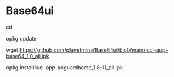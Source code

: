 # Base64ui

cd

opkg update

wget https://github.com/planetmina/Base64ui/blob/main/luci-app-base64_1.0_all.ipk

opkg install luci-app-adguardhome_1.8-11_all.ipk
